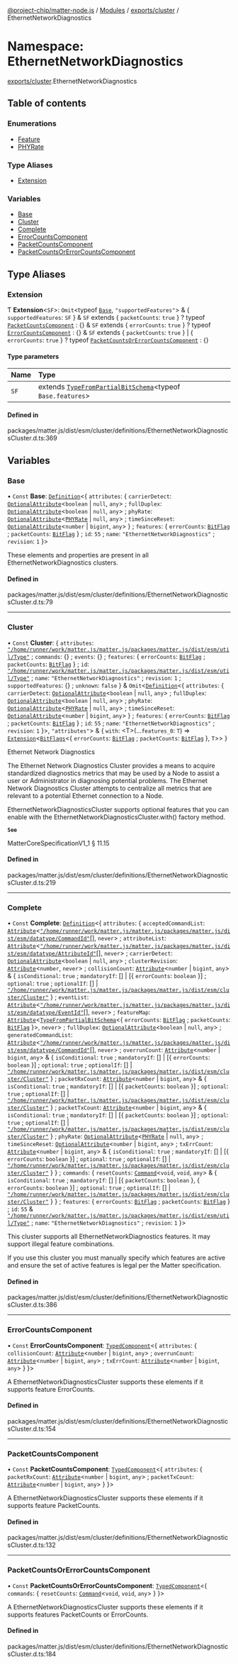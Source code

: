 [@project-chip/matter-node.js](../README.md) / [Modules](../modules.md) / [exports/cluster](exports_cluster.md) / EthernetNetworkDiagnostics

# Namespace: EthernetNetworkDiagnostics

[exports/cluster](exports_cluster.md).EthernetNetworkDiagnostics

## Table of contents

### Enumerations

- [Feature](../enums/exports_cluster.EthernetNetworkDiagnostics.Feature.md)
- [PHYRate](../enums/exports_cluster.EthernetNetworkDiagnostics.PHYRate.md)

### Type Aliases

- [Extension](exports_cluster.EthernetNetworkDiagnostics.md#extension)

### Variables

- [Base](exports_cluster.EthernetNetworkDiagnostics.md#base)
- [Cluster](exports_cluster.EthernetNetworkDiagnostics.md#cluster)
- [Complete](exports_cluster.EthernetNetworkDiagnostics.md#complete)
- [ErrorCountsComponent](exports_cluster.EthernetNetworkDiagnostics.md#errorcountscomponent)
- [PacketCountsComponent](exports_cluster.EthernetNetworkDiagnostics.md#packetcountscomponent)
- [PacketCountsOrErrorCountsComponent](exports_cluster.EthernetNetworkDiagnostics.md#packetcountsorerrorcountscomponent)

## Type Aliases

### Extension

Ƭ **Extension**\<`SF`\>: `Omit`\<typeof [`Base`](exports_cluster.EthernetNetworkDiagnostics.md#base), ``"supportedFeatures"``\> & \{ `supportedFeatures`: `SF`  } & `SF` extends \{ `packetCounts`: ``true``  } ? typeof [`PacketCountsComponent`](exports_cluster.EthernetNetworkDiagnostics.md#packetcountscomponent) : {} & `SF` extends \{ `errorCounts`: ``true``  } ? typeof [`ErrorCountsComponent`](exports_cluster.EthernetNetworkDiagnostics.md#errorcountscomponent) : {} & `SF` extends \{ `packetCounts`: ``true``  } \| \{ `errorCounts`: ``true``  } ? typeof [`PacketCountsOrErrorCountsComponent`](exports_cluster.EthernetNetworkDiagnostics.md#packetcountsorerrorcountscomponent) : {}

#### Type parameters

| Name | Type |
| :------ | :------ |
| `SF` | extends [`TypeFromPartialBitSchema`](exports_schema.md#typefrompartialbitschema)\<typeof `Base.features`\> |

#### Defined in

packages/matter.js/dist/esm/cluster/definitions/EthernetNetworkDiagnosticsCluster.d.ts:369

## Variables

### Base

• `Const` **Base**: [`Definition`](exports_cluster.ClusterFactory.md#definition)\<\{ `attributes`: \{ `carrierDetect`: [`OptionalAttribute`](exports_cluster.md#optionalattribute)\<`boolean` \| ``null``, `any`\> ; `fullDuplex`: [`OptionalAttribute`](exports_cluster.md#optionalattribute)\<`boolean` \| ``null``, `any`\> ; `phyRate`: [`OptionalAttribute`](exports_cluster.md#optionalattribute)\<[`PHYRate`](../enums/exports_cluster.EthernetNetworkDiagnostics.PHYRate.md) \| ``null``, `any`\> ; `timeSinceReset`: [`OptionalAttribute`](exports_cluster.md#optionalattribute)\<`number` \| `bigint`, `any`\>  } ; `features`: \{ `errorCounts`: [`BitFlag`](exports_schema.md#bitflag-1) ; `packetCounts`: [`BitFlag`](exports_schema.md#bitflag-1)  } ; `id`: ``55`` ; `name`: ``"EthernetNetworkDiagnostics"`` ; `revision`: ``1``  }\>

These elements and properties are present in all EthernetNetworkDiagnostics clusters.

#### Defined in

packages/matter.js/dist/esm/cluster/definitions/EthernetNetworkDiagnosticsCluster.d.ts:79

___

### Cluster

• `Const` **Cluster**: \{ `attributes`: [`"/home/runner/work/matter.js/matter.js/packages/matter.js/dist/esm/util/Type"`](export._internal_.__home_runner_work_matter_js_matter_js_packages_matter_js_dist_esm_util_Type_.md) ; `commands`: {} ; `events`: {} ; `features`: \{ `errorCounts`: [`BitFlag`](exports_schema.md#bitflag-1) ; `packetCounts`: [`BitFlag`](exports_schema.md#bitflag-1)  } ; `id`: [`"/home/runner/work/matter.js/matter.js/packages/matter.js/dist/esm/util/Type"`](export._internal_.__home_runner_work_matter_js_matter_js_packages_matter_js_dist_esm_util_Type_.md) ; `name`: ``"EthernetNetworkDiagnostics"`` ; `revision`: ``1`` ; `supportedFeatures`: {} ; `unknown`: ``false``  } & `Omit`\<[`Definition`](exports_cluster.ClusterFactory.md#definition)\<\{ `attributes`: \{ `carrierDetect`: [`OptionalAttribute`](exports_cluster.md#optionalattribute)\<`boolean` \| ``null``, `any`\> ; `fullDuplex`: [`OptionalAttribute`](exports_cluster.md#optionalattribute)\<`boolean` \| ``null``, `any`\> ; `phyRate`: [`OptionalAttribute`](exports_cluster.md#optionalattribute)\<[`PHYRate`](../enums/exports_cluster.EthernetNetworkDiagnostics.PHYRate.md) \| ``null``, `any`\> ; `timeSinceReset`: [`OptionalAttribute`](exports_cluster.md#optionalattribute)\<`number` \| `bigint`, `any`\>  } ; `features`: \{ `errorCounts`: [`BitFlag`](exports_schema.md#bitflag-1) ; `packetCounts`: [`BitFlag`](exports_schema.md#bitflag-1)  } ; `id`: ``55`` ; `name`: ``"EthernetNetworkDiagnostics"`` ; `revision`: ``1``  }\>, ``"attributes"``\> & \{ `with`: \<T\>(...`features_0`: `T`) => [`Extension`](exports_cluster.EthernetNetworkDiagnostics.md#extension)\<[`BitFlags`](exports_schema.md#bitflags)\<\{ `errorCounts`: [`BitFlag`](exports_schema.md#bitflag-1) ; `packetCounts`: [`BitFlag`](exports_schema.md#bitflag-1)  }, `T`\>\>  }

Ethernet Network Diagnostics

The Ethernet Network Diagnostics Cluster provides a means to acquire standardized diagnostics metrics that may
be used by a Node to assist a user or Administrator in diagnosing potential problems. The Ethernet Network
Diagnostics Cluster attempts to centralize all metrics that are relevant to a potential Ethernet connection to a
Node.

EthernetNetworkDiagnosticsCluster supports optional features that you can enable with the
EthernetNetworkDiagnosticsCluster.with() factory method.

**`See`**

MatterCoreSpecificationV1_1 § 11.15

#### Defined in

packages/matter.js/dist/esm/cluster/definitions/EthernetNetworkDiagnosticsCluster.d.ts:219

___

### Complete

• `Const` **Complete**: [`Definition`](exports_cluster.ClusterFactory.md#definition)\<\{ `attributes`: \{ `acceptedCommandList`: [`Attribute`](exports_cluster.md#attribute)\<[`"/home/runner/work/matter.js/matter.js/packages/matter.js/dist/esm/datatype/CommandId"`](export._internal_.__home_runner_work_matter_js_matter_js_packages_matter_js_dist_esm_datatype_CommandId_.md)[], `never`\> ; `attributeList`: [`Attribute`](exports_cluster.md#attribute)\<[`"/home/runner/work/matter.js/matter.js/packages/matter.js/dist/esm/datatype/AttributeId"`](export._internal_.__home_runner_work_matter_js_matter_js_packages_matter_js_dist_esm_datatype_AttributeId_.md)[], `never`\> ; `carrierDetect`: [`OptionalAttribute`](exports_cluster.md#optionalattribute)\<`boolean` \| ``null``, `any`\> ; `clusterRevision`: [`Attribute`](exports_cluster.md#attribute)\<`number`, `never`\> ; `collisionCount`: [`Attribute`](exports_cluster.md#attribute)\<`number` \| `bigint`, `any`\> & \{ `isConditional`: ``true`` ; `mandatoryIf`: [] \| [\{ `errorCounts`: `boolean`  }] ; `optional`: ``true`` ; `optionalIf`: [] \| [`"/home/runner/work/matter.js/matter.js/packages/matter.js/dist/esm/cluster/Cluster"`](export._internal_.__home_runner_work_matter_js_matter_js_packages_matter_js_dist_esm_cluster_Cluster_.md)  } ; `eventList`: [`Attribute`](exports_cluster.md#attribute)\<[`"/home/runner/work/matter.js/matter.js/packages/matter.js/dist/esm/datatype/EventId"`](export._internal_.__home_runner_work_matter_js_matter_js_packages_matter_js_dist_esm_datatype_EventId_.md)[], `never`\> ; `featureMap`: [`Attribute`](exports_cluster.md#attribute)\<[`TypeFromPartialBitSchema`](exports_schema.md#typefrompartialbitschema)\<\{ `errorCounts`: [`BitFlag`](exports_schema.md#bitflag-1) ; `packetCounts`: [`BitFlag`](exports_schema.md#bitflag-1)  }\>, `never`\> ; `fullDuplex`: [`OptionalAttribute`](exports_cluster.md#optionalattribute)\<`boolean` \| ``null``, `any`\> ; `generatedCommandList`: [`Attribute`](exports_cluster.md#attribute)\<[`"/home/runner/work/matter.js/matter.js/packages/matter.js/dist/esm/datatype/CommandId"`](export._internal_.__home_runner_work_matter_js_matter_js_packages_matter_js_dist_esm_datatype_CommandId_.md)[], `never`\> ; `overrunCount`: [`Attribute`](exports_cluster.md#attribute)\<`number` \| `bigint`, `any`\> & \{ `isConditional`: ``true`` ; `mandatoryIf`: [] \| [\{ `errorCounts`: `boolean`  }] ; `optional`: ``true`` ; `optionalIf`: [] \| [`"/home/runner/work/matter.js/matter.js/packages/matter.js/dist/esm/cluster/Cluster"`](export._internal_.__home_runner_work_matter_js_matter_js_packages_matter_js_dist_esm_cluster_Cluster_.md)  } ; `packetRxCount`: [`Attribute`](exports_cluster.md#attribute)\<`number` \| `bigint`, `any`\> & \{ `isConditional`: ``true`` ; `mandatoryIf`: [] \| [\{ `packetCounts`: `boolean`  }] ; `optional`: ``true`` ; `optionalIf`: [] \| [`"/home/runner/work/matter.js/matter.js/packages/matter.js/dist/esm/cluster/Cluster"`](export._internal_.__home_runner_work_matter_js_matter_js_packages_matter_js_dist_esm_cluster_Cluster_.md)  } ; `packetTxCount`: [`Attribute`](exports_cluster.md#attribute)\<`number` \| `bigint`, `any`\> & \{ `isConditional`: ``true`` ; `mandatoryIf`: [] \| [\{ `packetCounts`: `boolean`  }] ; `optional`: ``true`` ; `optionalIf`: [] \| [`"/home/runner/work/matter.js/matter.js/packages/matter.js/dist/esm/cluster/Cluster"`](export._internal_.__home_runner_work_matter_js_matter_js_packages_matter_js_dist_esm_cluster_Cluster_.md)  } ; `phyRate`: [`OptionalAttribute`](exports_cluster.md#optionalattribute)\<[`PHYRate`](../enums/exports_cluster.EthernetNetworkDiagnostics.PHYRate.md) \| ``null``, `any`\> ; `timeSinceReset`: [`OptionalAttribute`](exports_cluster.md#optionalattribute)\<`number` \| `bigint`, `any`\> ; `txErrCount`: [`Attribute`](exports_cluster.md#attribute)\<`number` \| `bigint`, `any`\> & \{ `isConditional`: ``true`` ; `mandatoryIf`: [] \| [\{ `errorCounts`: `boolean`  }] ; `optional`: ``true`` ; `optionalIf`: [] \| [`"/home/runner/work/matter.js/matter.js/packages/matter.js/dist/esm/cluster/Cluster"`](export._internal_.__home_runner_work_matter_js_matter_js_packages_matter_js_dist_esm_cluster_Cluster_.md)  }  } ; `commands`: \{ `resetCounts`: [`Command`](exports_cluster.md#command)\<`void`, `void`, `any`\> & \{ `isConditional`: ``true`` ; `mandatoryIf`: [] \| [\{ `packetCounts`: `boolean`  }, \{ `errorCounts`: `boolean`  }] ; `optional`: ``true`` ; `optionalIf`: [] \| [`"/home/runner/work/matter.js/matter.js/packages/matter.js/dist/esm/cluster/Cluster"`](export._internal_.__home_runner_work_matter_js_matter_js_packages_matter_js_dist_esm_cluster_Cluster_.md)  }  } ; `features`: \{ `errorCounts`: [`BitFlag`](exports_schema.md#bitflag-1) ; `packetCounts`: [`BitFlag`](exports_schema.md#bitflag-1)  } ; `id`: ``55`` & [`"/home/runner/work/matter.js/matter.js/packages/matter.js/dist/esm/util/Type"`](export._internal_.__home_runner_work_matter_js_matter_js_packages_matter_js_dist_esm_util_Type_.md) ; `name`: ``"EthernetNetworkDiagnostics"`` ; `revision`: ``1``  }\>

This cluster supports all EthernetNetworkDiagnostics features. It may support illegal feature combinations.

If you use this cluster you must manually specify which features are active and ensure the set of active
features is legal per the Matter specification.

#### Defined in

packages/matter.js/dist/esm/cluster/definitions/EthernetNetworkDiagnosticsCluster.d.ts:386

___

### ErrorCountsComponent

• `Const` **ErrorCountsComponent**: [`TypedComponent`](../interfaces/exports_cluster.ClusterFactory.TypedComponent.md)\<\{ `attributes`: \{ `collisionCount`: [`Attribute`](exports_cluster.md#attribute)\<`number` \| `bigint`, `any`\> ; `overrunCount`: [`Attribute`](exports_cluster.md#attribute)\<`number` \| `bigint`, `any`\> ; `txErrCount`: [`Attribute`](exports_cluster.md#attribute)\<`number` \| `bigint`, `any`\>  }  }\>

A EthernetNetworkDiagnosticsCluster supports these elements if it supports feature ErrorCounts.

#### Defined in

packages/matter.js/dist/esm/cluster/definitions/EthernetNetworkDiagnosticsCluster.d.ts:154

___

### PacketCountsComponent

• `Const` **PacketCountsComponent**: [`TypedComponent`](../interfaces/exports_cluster.ClusterFactory.TypedComponent.md)\<\{ `attributes`: \{ `packetRxCount`: [`Attribute`](exports_cluster.md#attribute)\<`number` \| `bigint`, `any`\> ; `packetTxCount`: [`Attribute`](exports_cluster.md#attribute)\<`number` \| `bigint`, `any`\>  }  }\>

A EthernetNetworkDiagnosticsCluster supports these elements if it supports feature PacketCounts.

#### Defined in

packages/matter.js/dist/esm/cluster/definitions/EthernetNetworkDiagnosticsCluster.d.ts:132

___

### PacketCountsOrErrorCountsComponent

• `Const` **PacketCountsOrErrorCountsComponent**: [`TypedComponent`](../interfaces/exports_cluster.ClusterFactory.TypedComponent.md)\<\{ `commands`: \{ `resetCounts`: [`Command`](exports_cluster.md#command)\<`void`, `void`, `any`\>  }  }\>

A EthernetNetworkDiagnosticsCluster supports these elements if it supports features PacketCounts or ErrorCounts.

#### Defined in

packages/matter.js/dist/esm/cluster/definitions/EthernetNetworkDiagnosticsCluster.d.ts:184
